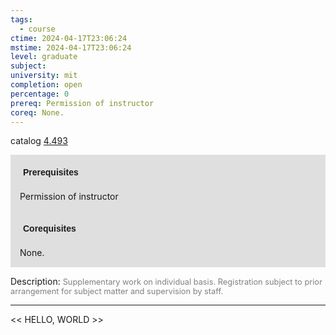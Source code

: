 ```yaml
---
tags:
  - course
ctime: 2024-04-17T23:06:24
mstime: 2024-04-17T23:06:24
level: graduate
subject: 
university: mit
completion: open
percentage: 0
prereq: Permission of instructor
coreq: None.
---
```


catalog [4.493](http://student.mit.edu/catalog/m4d.html#4.493)

<span style="display: block; padding: 15px; background-color: rgb(100, 100, 100, 0.2);"><font id="m_prereq3133_0" style="display: block; font-family: Arial, sans-serif; font-weight: bold; padding: 5px">Prerequisites</font><br><span id="prereq3133_0">Permission of instructor</span></span>
<span style="display: block; padding: 15px; background-color: rgb(100, 100, 100, 0.2);"><font id="m_coreq3133_0" style="display: block; font-family: Arial, sans-serif; font-weight: bold; padding: 5px">Corequisites</font><br><span id="coreq3133_0">None.</span></span>

<font style="">Description:</font>
<font style="color: grey; font-size: 0.8rem;">Supplementary work on individual basis. Registration subject to prior arrangement for subject matter and supervision by staff.</font>



---

<< HELLO, WORLD >>
